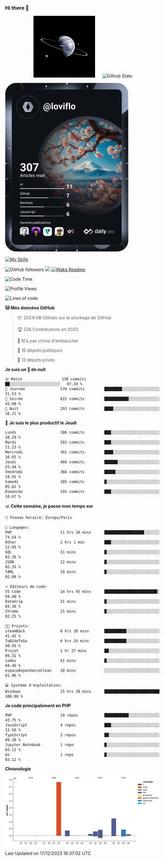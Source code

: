 ### Hi there 👋

<p align="center">
  <img src="https://github.com/Loviflo/Loviflo/blob/main/img/portrait.jpg" alt="Loviflo" height="200" style="margin-right: 20px"/>
  <img src="https://github-readme-stats.vercel.app/api?username=Loviflo&show_icons=true&theme=graywhite" alt="Github Stats" />
</p>

<a href="https://app.daily.dev/loviflo"><img src="https://github.com/loviflo/loviflo/blob/main/devcard.svg" width="400" alt="Loviflo's Dev Card"/></a>


[![My Skills](https://skillicons.dev/icons?i=php,laravel,symfony,mysql,js,ts,html,css,sass,angular,docker,webpack,vscode,figma,git,github,gitlab)](https://skillicons.dev)


![GitHub followers](https://img.shields.io/github/followers/Loviflo?label=Follow&style=social)
![](https://visitor-badge.glitch.me/badge?page_id=Loviflo.Loviflo)
[![Waka Readme](https://github.com/Loviflo/Loviflo/actions/workflows/update-stats.yml/badge.svg)](https://github.com/Loviflo/Loviflo/actions/workflows/update-stats.yml)

<!--START_SECTION:waka-->
![Code Time](http://img.shields.io/badge/Code%20Time-1%2C722%20hrs%2027%20mins-blue)

![Profile Views](http://img.shields.io/badge/Vues%20du%20profil-0-blue)

![Lines of code](https://img.shields.io/badge/Depuis%20Hello%20World%2C%20j%27ai%20%C3%A9crit-6.8%20million%20Lignes%20de%20code-blue)

**🐱 Mes données GitHub** 

> 📦 253.6 kB Utilisés sur le stockage de GitHub 
 > 
> 🏆 226 Contributions en 2023
 > 
> 🚫 N'a pas choisi d'embaucher
 > 
> 📜 16 dépots publiques 
 > 
> 🔑 13 dépots privés 
 > 
**Je suis un 🦉 de nuit** 

```text
🌞 Matin                  130 commits         ██░░░░░░░░░░░░░░░░░░░░░░░   07.19 % 
🌆 Journée                570 commits         ████████░░░░░░░░░░░░░░░░░   31.53 % 
🌃 Soirée                 815 commits         ███████████░░░░░░░░░░░░░░   45.08 % 
🌙 Nuit                   293 commits         ████░░░░░░░░░░░░░░░░░░░░░   16.21 % 
```
📅 **Je suis le plus productif le Jeudi** 

```text
Lundi                    186 commits         ███░░░░░░░░░░░░░░░░░░░░░░   10.29 % 
Mardi                    203 commits         ███░░░░░░░░░░░░░░░░░░░░░░   11.23 % 
Mercredi                 301 commits         ████░░░░░░░░░░░░░░░░░░░░░   16.65 % 
Jeudi                    460 commits         ██████░░░░░░░░░░░░░░░░░░░   25.44 % 
Vendredi                 360 commits         █████░░░░░░░░░░░░░░░░░░░░   19.91 % 
Samedi                   105 commits         █░░░░░░░░░░░░░░░░░░░░░░░░   05.81 % 
Dimanche                 193 commits         ███░░░░░░░░░░░░░░░░░░░░░░   10.67 % 
```


📊 **Cette semaine, je passe mon temps sur** 

```text
🕑︎ Fuseau horaire: Europe/Paris

💬 Langages: 
PHP                      11 hrs 30 mins      ██████████████████░░░░░░░   73.54 % 
Other                    2 hrs 1 min         ███░░░░░░░░░░░░░░░░░░░░░░   12.95 % 
SQL                      31 mins             █░░░░░░░░░░░░░░░░░░░░░░░░   03.36 % 
JSON                     22 mins             █░░░░░░░░░░░░░░░░░░░░░░░░   02.35 % 
YAML                     19 mins             █░░░░░░░░░░░░░░░░░░░░░░░░   02.08 % 

🔥 Éditeurs de code: 
VS Code                  14 hrs 45 mins      ████████████████████████░   94.40 % 
DataGrip                 31 mins             █░░░░░░░░░░░░░░░░░░░░░░░░   03.36 % 
Chrome                   21 mins             █░░░░░░░░░░░░░░░░░░░░░░░░   02.25 % 

🐱‍💻 Projets: 
steamBack                6 hrs 28 mins       ██████████░░░░░░░░░░░░░░░   41.41 % 
ToBikeToGo               6 hrs 24 mins       ██████████░░░░░░░░░░░░░░░   40.95 % 
Projet                   1 hr 27 mins        ██░░░░░░░░░░░░░░░░░░░░░░░   09.31 % 
codes                    41 mins             █░░░░░░░░░░░░░░░░░░░░░░░░   04.46 % 
espaceDependanceClean    18 mins             ░░░░░░░░░░░░░░░░░░░░░░░░░   01.96 % 

💻 Système d'exploitation: 
Windows                  15 hrs 38 mins      █████████████████████████   100.00 % 
```

**Je code principalement en PHP** 

```text
PHP                      14 repos            ███████████░░░░░░░░░░░░░░   43.75 % 
JavaScript               4 repos             ███░░░░░░░░░░░░░░░░░░░░░░   12.50 % 
TypeScript               3 repos             ██░░░░░░░░░░░░░░░░░░░░░░░   09.38 % 
Jupyter Notebook         1 repo              █░░░░░░░░░░░░░░░░░░░░░░░░   03.12 % 
Go                       1 repo              █░░░░░░░░░░░░░░░░░░░░░░░░   03.12 % 
```



**Chronologie**

![Lines of Code chart](https://raw.githubusercontent.com/Loviflo/Loviflo/main/assets/bar_graph.png)


 Last Updated on 17/12/2023 18:37:02 UTC
<!--END_SECTION:waka-->

